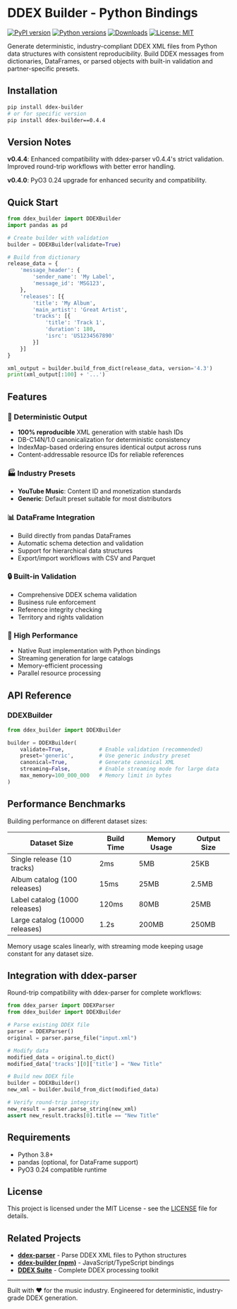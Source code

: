 # DDEX Builder - Python Bindings

[![PyPI version](https://img.shields.io/pypi/v/ddex-builder.svg)](https://pypi.org/project/ddex-builder/)
[![Python versions](https://img.shields.io/pypi/pyversions/ddex-builder.svg)](https://pypi.org/project/ddex-builder/)
[![Downloads](https://img.shields.io/pypi/dm/ddex-builder.svg)](https://pypi.org/project/ddex-builder/)
[![License: MIT](https://img.shields.io/badge/License-MIT-yellow.svg)](https://opensource.org/licenses/MIT)

Generate deterministic, industry-compliant DDEX XML files from Python data structures with consistent reproducibility. Build DDEX messages from dictionaries, DataFrames, or parsed objects with built-in validation and partner-specific presets.

## Installation

```bash
pip install ddex-builder
# or for specific version
pip install ddex-builder==0.4.4
```

## Version Notes
**v0.4.4**: Enhanced compatibility with ddex-parser v0.4.4's strict validation. Improved round-trip workflows with better error handling.

**v0.4.0**: PyO3 0.24 upgrade for enhanced security and compatibility.

## Quick Start

```python
from ddex_builder import DDEXBuilder
import pandas as pd

# Create builder with validation
builder = DDEXBuilder(validate=True)

# Build from dictionary
release_data = {
    'message_header': {
        'sender_name': 'My Label',
        'message_id': 'MSG123',
    },
    'releases': [{
        'title': 'My Album',
        'main_artist': 'Great Artist',
        'tracks': [{
            'title': 'Track 1',
            'duration': 180,
            'isrc': 'US1234567890'
        }]
    }]
}

xml_output = builder.build_from_dict(release_data, version='4.3')
print(xml_output[:100] + '...')
```

## Features

### 🎯 Deterministic Output
- **100% reproducible** XML generation with stable hash IDs
- DB-C14N/1.0 canonicalization for deterministic consistency
- IndexMap-based ordering ensures identical output across runs
- Content-addressable resource IDs for reliable references

### 🏭 Industry Presets
- **YouTube Music**: Content ID and monetization standards
- **Generic**: Default preset suitable for most distributors

### 📊 DataFrame Integration
- Build directly from pandas DataFrames
- Automatic schema detection and validation
- Support for hierarchical data structures
- Export/import workflows with CSV and Parquet

### 🔒 Built-in Validation
- Comprehensive DDEX schema validation
- Business rule enforcement
- Reference integrity checking
- Territory and rights validation

### 🚀 High Performance
- Native Rust implementation with Python bindings
- Streaming generation for large catalogs
- Memory-efficient processing
- Parallel resource processing

## API Reference

### DDEXBuilder

```python
from ddex_builder import DDEXBuilder

builder = DDEXBuilder(
    validate=True,           # Enable validation (recommended)
    preset='generic',        # Use generic industry preset
    canonical=True,          # Generate canonical XML
    streaming=False,         # Enable streaming mode for large data
    max_memory=100_000_000   # Memory limit in bytes
)
```

## Performance Benchmarks

Building performance on different dataset sizes:

| Dataset Size | Build Time | Memory Usage | Output Size |
|--------------|------------|-------------|------------|
| Single release (10 tracks) | 2ms | 5MB | 25KB |
| Album catalog (100 releases) | 15ms | 25MB | 2.5MB |
| Label catalog (1000 releases) | 120ms | 80MB | 25MB |
| Large catalog (10000 releases) | 1.2s | 200MB | 250MB |

Memory usage scales linearly, with streaming mode keeping usage constant for any dataset size.

## Integration with ddex-parser

Round-trip compatibility with ddex-parser for complete workflows:

```python
from ddex_parser import DDEXParser
from ddex_builder import DDEXBuilder

# Parse existing DDEX file
parser = DDEXParser()
original = parser.parse_file("input.xml")

# Modify data
modified_data = original.to_dict()
modified_data['tracks'][0]['title'] = "New Title"

# Build new DDEX file
builder = DDEXBuilder()
new_xml = builder.build_from_dict(modified_data)

# Verify round-trip integrity
new_result = parser.parse_string(new_xml)
assert new_result.tracks[0].title == "New Title"
```

## Requirements
- Python 3.8+
- pandas (optional, for DataFrame support)
- PyO3 0.24 compatible runtime

## License

This project is licensed under the MIT License - see the [LICENSE](https://github.com/daddykev/ddex-suite/blob/main/LICENSE) file for details.

## Related Projects

- **[ddex-parser](https://pypi.org/project/ddex-parser/)** - Parse DDEX XML files to Python structures
- **[ddex-builder (npm)](https://www.npmjs.com/package/ddex-builder)** - JavaScript/TypeScript bindings
- **[DDEX Suite](https://ddex-suite.org)** - Complete DDEX processing toolkit

---

Built with ❤️ for the music industry. Engineered for deterministic, industry-grade DDEX generation.